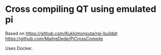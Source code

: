# Cross compiling QT using emulated pi

Based on https://github.com/Kukkimonsuta/rpi-buildqt https://github.com/MaitreDede/PiCrossCompile

Uses Docker.